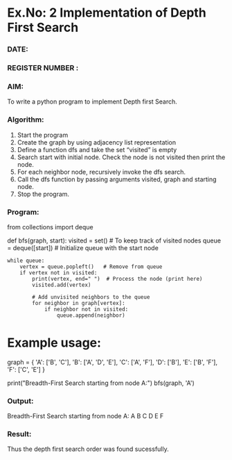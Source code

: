 # Ex.No: 2  Implementation of Depth First Search
### DATE:                                                                            
### REGISTER NUMBER : 
### AIM: 
To write a python program to implement Depth first Search. 
### Algorithm:
1. Start the program
2. Create the graph by using adjacency list representation
3. Define a function dfs and take the set “visited” is empty 
4. Search start with initial node. Check the node is not visited then print the node.
5. For each neighbor node, recursively invoke the dfs search.
6. Call the dfs function by passing arguments visited, graph and starting node.
7. Stop the program.
### Program:
from collections import deque

def bfs(graph, start):
    visited = set()           # To keep track of visited nodes
    queue = deque([start])    # Initialize queue with the start node

    while queue:
        vertex = queue.popleft()   # Remove from queue
        if vertex not in visited:
            print(vertex, end=" ")  # Process the node (print here)
            visited.add(vertex)

            # Add unvisited neighbors to the queue
            for neighbor in graph[vertex]:
                if neighbor not in visited:
                    queue.append(neighbor)


# Example usage:
graph = {
    'A': ['B', 'C'],
    'B': ['A', 'D', 'E'],
    'C': ['A', 'F'],
    'D': ['B'],
    'E': ['B', 'F'],
    'F': ['C', 'E']
}

print("Breadth-First Search starting from node A:")
bfs(graph, 'A')











### Output:
Breadth-First Search starting from node A:
A B C D E F


### Result:
Thus the depth first search order was found sucessfully.
